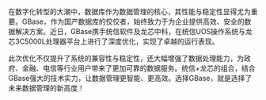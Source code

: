 在数字化转型的大潮中，数据库作为数据管理的核心，其性能与稳定性显得尤为重要。GBase，作为国产数据库的佼佼者，始终致力于为企业提供高效、安全的数据解决方案。近日，GBase携手统信软件及龙芯中科，在统信UOS操作系统与龙芯3C5000L处理器平台上进行了深度优化，实现了卓越的运行表现。

此次优化不仅提升了系统的兼容性与稳定性，还大幅增强了数据处理能力，为政府、金融、电信等行业用户带来了更加可靠的数据服务。统信+龙芯的组合，结合GBase强大的技术实力，让数据管理更智能、更高效。选择GBase，就是选择了未来数据管理的新高度！